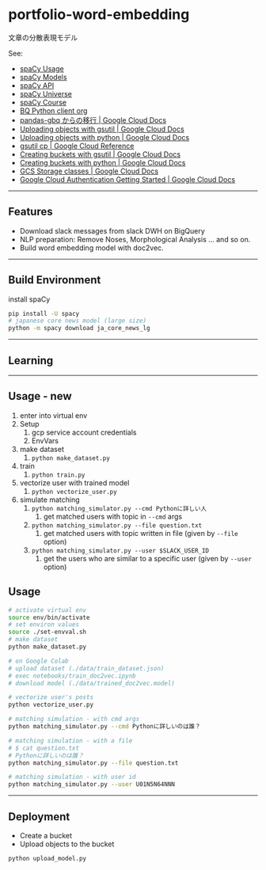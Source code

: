 # portfolio-word-embedding
文章の分散表現モデル

See:

- [spaCy Usage][spacy_usage]
- [spaCy Models][spacy_models]
- [spaCy API][spacy_api]
- [spaCy Universe][spacy_univ]
- [spaCy Course][spacy_course]
- [BQ Python client org][python_client_for_gbq]
- [pandas-gbq からの移行 | Google Cloud Docs][pandas_gbq_and_gbq]
- [Uploading objects with gsutil | Google Cloud Docs][gsutil_cp_to_gcs]
- [Uploading objects with python | Google Cloud Docs][upload_to_gcs_python]
- [gsutil cp | Google Cloud Reference][gsutil_cp_ref]
- [Creating buckets with gsutil | Google Cloud Docs][gsutil_mb]
- [Creating buckets with python | Google Cloud Docs][create_bucket_python]
- [GCS Storage classes | Google Cloud Docs][gcs_storage_classes]
- [Google Cloud Authentication Getting Started | Google Cloud Docs][gcp_auth_getstarted]

[spacy_usage]: https://spacy.io/usage
[spacy_models]: https://spacy.io/models
[spacy_api]: https://spacy.io/api
[spacy_univ]: https://spacy.io/universe
[spacy_course]: https://course.spacy.io/ja/
[python_client_for_gbq]: https://googleapis.dev/python/bigquery/latest/index.html
[pandas_gbq_and_gbq]: https://cloud.google.com/bigquery/docs/pandas-gbq-migration?hl=ja
[gsutil_cp_to_gcs]: https://cloud.google.com/storage/docs/uploading-objects?hl=ja#gsutil
[gsutil_cp_ref]: https://cloud.google.com/storage/docs/gsutil/commands/cp
[gsutil_mb]: https://cloud.google.com/storage/docs/creating-buckets?hl=ja
[gcs_storage_classes]: https://cloud.google.com/storage/docs/storage-classes
[upload_to_gcs_python]: https://cloud.google.com/storage/docs/uploading-objects#storage-upload-object-python
[create_bucket_python]: https://cloud.google.com/storage/docs/creating-buckets#storage-create-bucket-code_samples
[gcp_auth_getstarted]: https://cloud.google.com/docs/authentication/getting-started

---

## Features

- Download slack messages from slack DWH on BigQuery
- NLP preparation: Remove Noses, Morphological Analysis ... and so on.
- Build word embedding model with doc2vec.

---

## Build Environment

install spaCy

```bash
pip install -U spacy
# japanese core news model (large size)
python -m spacy download ja_core_news_lg
```

---

## Learning

---

## Usage - new

1. enter into virtual env
2. Setup
   1. gcp service account credentials
   2. EnvVars
3. make dataset
   1. `python make_dataset.py`
4. train
   1. `python train.py`
5. vectorize user with trained model
   1. `python vectorize_user.py`
6. simulate matching
   1. `python matching_simulator.py --cmd Pythonに詳しい人`
      1. get matched users with topic in `--cmd` args
   2. `python matching_simulator.py --file question.txt`
      1. get matched users with topic written in file (given by `--file` option)
   3. `python matching_simulator.py --user $SLACK_USER_ID`
      1. get the users who are similar to a specific user (given by `--user` option)


## Usage

```bash
# activate virtual env
source env/bin/activate
# set environ values
source ./set-envval.sh
# make dataset
python make_dataset.py

# on Google Colab
# upload dataset (./data/train_dataset.json)
# exec notebooks/train_doc2vec.ipynb
# download model (./data/trained_doc2vec.model)

# vectorize user's posts
python vectorize_user.py

# matching simulation - with cmd args
python matching_simulator.py --cmd Pythonに詳しいのは誰？

# matching simulation - with a file
# $ cat question.txt
# Pythonに詳しいのは誰？
python matching_simulator.py --file question.txt

# matching simulation - with user id
python matching_simulator.py --user U01N5N64NNN
```

---

## Deployment

- Create a bucket
- Upload objects to the bucket

```bash
python upload_model.py
```
